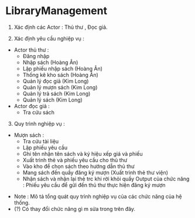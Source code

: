 # LibraryManagement
1. Xác định các Actor : Thủ thư , Đọc giả.

2. Xác định yêu cầu nghiệp vụ :
- Actor thủ thư : 
	+ Đăng nhập 
	+ Nhập sách 			(Hoàng Ân)
    + Lập phiếu nhập sách   (Hoàng Ân)
	+ Thống kê kho sách 	(Hoàng Ân)
	+ Quản lý đọc giả  		(Kim Long)
    + Quản lý mượn sách 	(Kim Long) 
	+ Quản lý trả sách		(Kim Long)
	+ Quản lý sách 			(Kim Long)
- Actor đọc giả : 
	+ Tra cứu sách

3. Quy trình nghiệp vụ :
- Mượn sách : 
	+ Tra cứu tài liệu 
	+ Lập phiếu yêu cầu
	+ Ghi tên nhận tên sách và ký hiệu xếp giá và phiếu 
	+ Xuất trình thẻ và phiếu yêu cầu cho thủ thư 
	+ Vào kho để chọn sách theo hướng dẫn thủ thư
	+ Mang sách đến quầy đăng ký mượn (Xuất trình thẻ thư viện)
	+ Nhận sách và nhận lại thẻ trc khi rời khỏi quầy 
Output của chức năng : Phiếu yêu cầu để gửi đến thủ thư thực hiện đăng ký mượn

* Note : Mô tả tổng quát quy trình nghiệp vụ của các chức năng của hệ thống.
* (?) Có thay đổi chức năng gì m sửa trong trên đây.